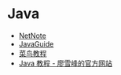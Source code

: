# Java

- [NetNote](https://net.note.yue.zone/coding/Java/)
- [JavaGuide](https://javaguide.cn/)
- [菜鸟教程](https://www.runoob.com/java/java-tutorial.html)
- [Java 教程 - 廖雪峰的官方网站](https://www.liaoxuefeng.com/wiki/1252599548343744)
